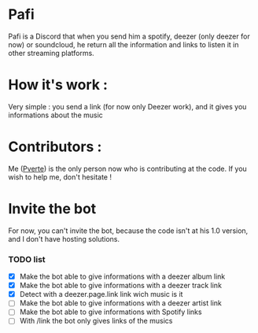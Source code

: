 # Pafi
Pafi is a Discord that when you send him a spotify, deezer (only deezer for now) or soundcloud, he return all the information and links to listen it in other streaming platforms.

# How it's work :
Very simple : you send a link (for now only Deezer work), and it gives you informations about the music


# Contributors :
Me ([Pverte](https://github.com/Pverte)) is the only person now who is contributing at the code. If you wish to help me, don't hesitate !

# Invite the bot
For now, you can't invite the bot, because the code isn't at his 1.0 version, and I don't have hosting solutions.

### TODO list

- [x] Make the bot able to give informations with a deezer album link
- [x] Make the bot able to give informations with a deezer track link
- [x] Detect with a deezer.page.link link wich music is it
- [ ] Make the bot able to give informations with a deezer artist link
- [ ] Make the bot able to give informations with Spotify links
- [ ] With /link the bot only gives links of the musics
